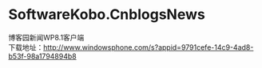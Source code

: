 SoftwareKobo.CnblogsNews
========================

博客园新闻WP8.1客户端
<br/>
下载地址：http://www.windowsphone.com/s?appid=9791cefe-14c9-4ad8-b53f-98a1794894b8

